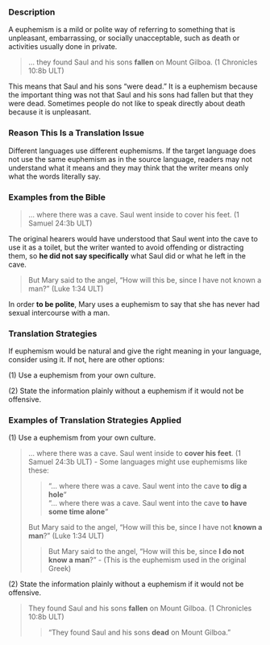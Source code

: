 ### Description

A euphemism is a mild or polite way of referring to something that is unpleasant, embarrassing, or socially unacceptable, such as death or activities usually done in private.

> … they found Saul and his sons **fallen** on Mount Gilboa. (1 Chronicles 10:8b ULT)

This means that Saul and his sons “were dead.” It is a euphemism because the important thing was not that Saul and his sons had fallen but that they were dead. Sometimes people do not like to speak directly about death because it is unpleasant.

### Reason This Is a Translation Issue

Different languages use different euphemisms. If the target language does not use the same euphemism as in the source language, readers may not understand what it means and they may think that the writer means only what the words literally say.

### Examples from the Bible

> … where there was a cave. Saul went inside to cover his feet. (1 Samuel 24:3b ULT)

The original hearers would have understood that Saul went into the cave to use it as a toilet, but the writer wanted to avoid offending or distracting them, so **he did not say specifically** what Saul did or what he left in the cave.

> But Mary said to the angel, “How will this be, since I have not known a man?” (Luke 1:34 ULT)

In order **to be polite**, Mary uses a euphemism to say that she has never had sexual intercourse with a man.

### Translation Strategies

If euphemism would be natural and give the right meaning in your language, consider using it. If not, here are other options:

(1) Use a euphemism from your own culture.  

(2) State the information plainly without a euphemism if it would not be offensive.

### Examples of Translation Strategies Applied

(1) Use a euphemism from your own culture.

> … where there was a cave. Saul went inside to **cover his feet**. (1 Samuel 24:3b ULT) - Some languages might use euphemisms like these:
> 
> > “… where there was a cave. Saul went into the cave **to dig a hole**“  
> > “… where there was a cave. Saul went into the cave **to have some time alone**“
> 
> But Mary said to the angel, “How will this be, since I have not **known a man**?” (Luke 1:34 ULT)
> 
> > But Mary said to the angel, “How will this be, since **I do not know a man**?” - (This is the euphemism used in the original Greek)

(2) State the information plainly without a euphemism if it would not be offensive.

> They found Saul and his sons **fallen** on Mount Gilboa. (1 Chronicles 10:8b ULT)
> 
> > “They found Saul and his sons **dead** on Mount Gilboa.”